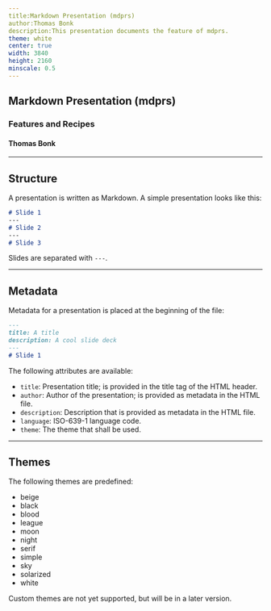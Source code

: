 ```yaml
---
title:Markdown Presentation (mdprs)
author:Thomas Bonk
description:This presentation documents the feature of mdprs.
theme: white
center: true
width: 3840
height: 2160
minscale: 0.5
---
```


## Markdown Presentation (mdprs)
### Features and Recipes
#### Thomas Bonk

---

## Structure

A presentation is written as Markdown. A simple presentation looks like this:

```markdown
# Slide 1
---
# Slide 2
---
# Slide 3
```

Slides are separated with `---`.

---

## Metadata

Metadata for a presentation is placed at the beginning of the file:

```markdown
---
title: A title
description: A cool slide deck
---
# Slide 1
```

The following attributes are available:

- `title`: Presentation title; is provided in the title tag of the HTML header.
- `author`: Author of the presentation; is provided as metadata in the HTML file.
- `description`: Description that is provided as metadata in the HTML file.
- `language`: ISO-639-1 language code.
- `theme`: The theme that shall be used.

---

## Themes

The following themes are predefined:

- beige
- black
- blood
- league
- moon
- night
- serif
- simple
- sky
- solarized
- white

Custom themes are not yet supported, but will be in a later version.
